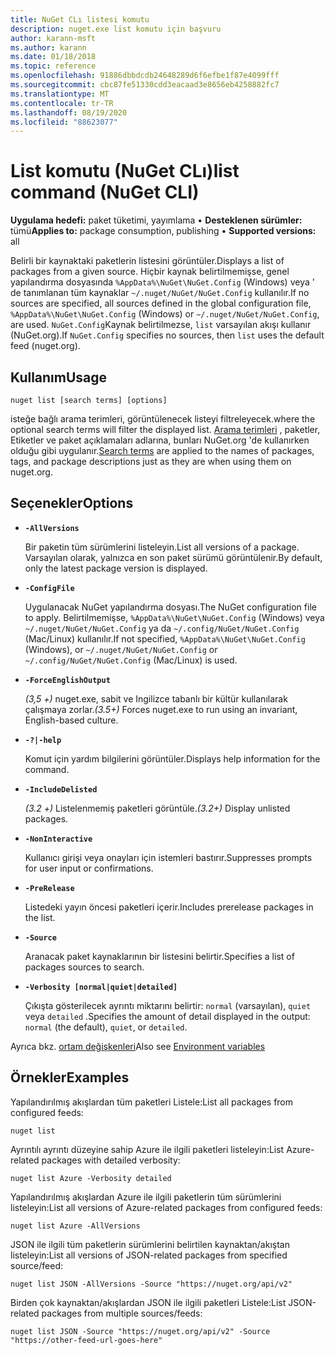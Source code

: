 ```yaml
---
title: NuGet CLı listesi komutu
description: nuget.exe list komutu için başvuru
author: karann-msft
ms.author: karann
ms.date: 01/18/2018
ms.topic: reference
ms.openlocfilehash: 91886dbbdcdb24648289d6f6efbe1f87e4099fff
ms.sourcegitcommit: cbc87fe51330cdd3eacaad3e8656eb4258882fc7
ms.translationtype: MT
ms.contentlocale: tr-TR
ms.lasthandoff: 08/19/2020
ms.locfileid: "88623077"
---
```

# <a name="list-command-nuget-cli"></a><span data-ttu-id="dee4f-103">List komutu (NuGet CLı)</span><span class="sxs-lookup"><span data-stu-id="dee4f-103">list command (NuGet CLI)</span></span>

<span data-ttu-id="dee4f-104">**Uygulama hedefi:** paket tüketimi, yayımlama &bullet; **Desteklenen sürümler:** tümü</span><span class="sxs-lookup"><span data-stu-id="dee4f-104">**Applies to:** package consumption, publishing &bullet; **Supported versions:** all</span></span>

<span data-ttu-id="dee4f-105">Belirli bir kaynaktaki paketlerin listesini görüntüler.</span><span class="sxs-lookup"><span data-stu-id="dee4f-105">Displays a list of packages from a given source.</span></span> <span data-ttu-id="dee4f-106">Hiçbir kaynak belirtilmemişse, genel yapılandırma dosyasında `%AppData%\NuGet\NuGet.Config` (Windows) veya ' de tanımlanan tüm kaynaklar `~/.nuget/NuGet/NuGet.Config` kullanılır.</span><span class="sxs-lookup"><span data-stu-id="dee4f-106">If no sources are specified, all sources defined in the global configuration file, `%AppData%\NuGet\NuGet.Config` (Windows) or `~/.nuget/NuGet/NuGet.Config`, are used.</span></span> <span data-ttu-id="dee4f-107">`NuGet.Config`Kaynak belirtilmezse, `list` varsayılan akışı kullanır (NuGet.org).</span><span class="sxs-lookup"><span data-stu-id="dee4f-107">If `NuGet.Config` specifies no sources, then `list` uses the default feed (nuget.org).</span></span>

## <a name="usage"></a><span data-ttu-id="dee4f-108">Kullanım</span><span class="sxs-lookup"><span data-stu-id="dee4f-108">Usage</span></span>

```cli
nuget list [search terms] [options]
```

<span data-ttu-id="dee4f-109">isteğe bağlı arama terimleri, görüntülenecek listeyi filtreleyecek.</span><span class="sxs-lookup"><span data-stu-id="dee4f-109">where the optional search terms will filter the displayed list.</span></span> <span data-ttu-id="dee4f-110">[Arama terimleri](/nuget/consume-packages/finding-and-choosing-packages#search-syntax) , paketler, Etiketler ve paket açıklamaları adlarına, bunları NuGet.org 'de kullanırken olduğu gibi uygulanır.</span><span class="sxs-lookup"><span data-stu-id="dee4f-110">[Search terms](/nuget/consume-packages/finding-and-choosing-packages#search-syntax) are applied to the names of packages, tags, and package descriptions just as they are when using them on nuget.org.</span></span> 

## <a name="options"></a><span data-ttu-id="dee4f-111">Seçenekler</span><span class="sxs-lookup"><span data-stu-id="dee4f-111">Options</span></span>

- **`-AllVersions`**

  <span data-ttu-id="dee4f-112">Bir paketin tüm sürümlerini listeleyin.</span><span class="sxs-lookup"><span data-stu-id="dee4f-112">List all versions of a package.</span></span> <span data-ttu-id="dee4f-113">Varsayılan olarak, yalnızca en son paket sürümü görüntülenir.</span><span class="sxs-lookup"><span data-stu-id="dee4f-113">By default, only the latest package version is displayed.</span></span>

- **`-ConfigFile`**

  <span data-ttu-id="dee4f-114">Uygulanacak NuGet yapılandırma dosyası.</span><span class="sxs-lookup"><span data-stu-id="dee4f-114">The NuGet configuration file to apply.</span></span> <span data-ttu-id="dee4f-115">Belirtilmemişse, `%AppData%\NuGet\NuGet.Config` (Windows) veya `~/.nuget/NuGet/NuGet.Config` ya da `~/.config/NuGet/NuGet.Config` (Mac/Linux) kullanılır.</span><span class="sxs-lookup"><span data-stu-id="dee4f-115">If not specified, `%AppData%\NuGet\NuGet.Config` (Windows), or `~/.nuget/NuGet/NuGet.Config` or `~/.config/NuGet/NuGet.Config` (Mac/Linux) is used.</span></span>

- **`-ForceEnglishOutput`**

  <span data-ttu-id="dee4f-116">*(3,5 +)* nuget.exe, sabit ve Ingilizce tabanlı bir kültür kullanılarak çalışmaya zorlar.</span><span class="sxs-lookup"><span data-stu-id="dee4f-116">*(3.5+)* Forces nuget.exe to run using an invariant, English-based culture.</span></span>

- **`-?|-help`**

  <span data-ttu-id="dee4f-117">Komut için yardım bilgilerini görüntüler.</span><span class="sxs-lookup"><span data-stu-id="dee4f-117">Displays help information for the command.</span></span>

- **`-IncludeDelisted`**

  <span data-ttu-id="dee4f-118">*(3.2 +)* Listelenmemiş paketleri görüntüle.</span><span class="sxs-lookup"><span data-stu-id="dee4f-118">*(3.2+)* Display unlisted packages.</span></span>

- **`-NonInteractive`**

  <span data-ttu-id="dee4f-119">Kullanıcı girişi veya onayları için istemleri bastırır.</span><span class="sxs-lookup"><span data-stu-id="dee4f-119">Suppresses prompts for user input or confirmations.</span></span>

- **`-PreRelease`**

  <span data-ttu-id="dee4f-120">Listedeki yayın öncesi paketleri içerir.</span><span class="sxs-lookup"><span data-stu-id="dee4f-120">Includes prerelease packages in the list.</span></span>

- **`-Source`**

  <span data-ttu-id="dee4f-121">Aranacak paket kaynaklarının bir listesini belirtir.</span><span class="sxs-lookup"><span data-stu-id="dee4f-121">Specifies a list of packages sources to search.</span></span>

- **`-Verbosity [normal|quiet|detailed]`**

  <span data-ttu-id="dee4f-122">Çıkışta gösterilecek ayrıntı miktarını belirtir: `normal` (varsayılan), `quiet` veya `detailed` .</span><span class="sxs-lookup"><span data-stu-id="dee4f-122">Specifies the amount of detail displayed in the output: `normal` (the default), `quiet`, or `detailed`.</span></span>

<span data-ttu-id="dee4f-123">Ayrıca bkz. [ortam değişkenleri](cli-ref-environment-variables.md)</span><span class="sxs-lookup"><span data-stu-id="dee4f-123">Also see [Environment variables](cli-ref-environment-variables.md)</span></span>

## <a name="examples"></a><span data-ttu-id="dee4f-124">Örnekler</span><span class="sxs-lookup"><span data-stu-id="dee4f-124">Examples</span></span>

<span data-ttu-id="dee4f-125">Yapılandırılmış akışlardan tüm paketleri Listele:</span><span class="sxs-lookup"><span data-stu-id="dee4f-125">List all packages from configured feeds:</span></span>
```
nuget list
```
<span data-ttu-id="dee4f-126">Ayrıntılı ayrıntı düzeyine sahip Azure ile ilgili paketleri listeleyin:</span><span class="sxs-lookup"><span data-stu-id="dee4f-126">List Azure-related packages with detailed verbosity:</span></span>
```
nuget list Azure -Verbosity detailed
```
<span data-ttu-id="dee4f-127">Yapılandırılmış akışlardan Azure ile ilgili paketlerin tüm sürümlerini listeleyin:</span><span class="sxs-lookup"><span data-stu-id="dee4f-127">List all versions of Azure-related packages from configured feeds:</span></span>
```
nuget list Azure -AllVersions
```
<span data-ttu-id="dee4f-128">JSON ile ilgili tüm paketlerin sürümlerini belirtilen kaynaktan/akıştan listeleyin:</span><span class="sxs-lookup"><span data-stu-id="dee4f-128">List all versions of JSON-related packages from specified source/feed:</span></span>
```
nuget list JSON -AllVersions -Source "https://nuget.org/api/v2"
```
<span data-ttu-id="dee4f-129">Birden çok kaynaktan/akışlardan JSON ile ilgili paketleri Listele:</span><span class="sxs-lookup"><span data-stu-id="dee4f-129">List JSON-related packages from multiple sources/feeds:</span></span>
```
nuget list JSON -Source "https://nuget.org/api/v2" -Source "https://other-feed-url-goes-here"
```
